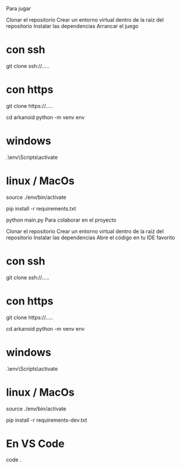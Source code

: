 Para jugar

Clonar el repositorio
Crear un entorno virtual dentro de la raíz del repositorio
Instalar las dependencias
Arrancar el juego
# con ssh
git clone ssh://.....

# con https
git clone https://.....

cd arkanoid
python -m venv env

# windows
.\env\Scripts\activate

# linux / MacOs
source ./env/bin/activate

pip install -r requirements.txt

python main.py
Para colaborar en el proyecto

Clonar el repositorio
Crear un entorno virtual dentro de la raíz del repositorio
Instalar las dependencias
Abre el código en tu IDE favorito
# con ssh
git clone ssh://.....

# con https
git clone https://.....

cd arkanoid
python -m venv env

# windows
.\env\Scripts\activate

# linux / MacOs
source ./env/bin/activate

pip install -r requirements-dev.txt

# En VS Code
code .